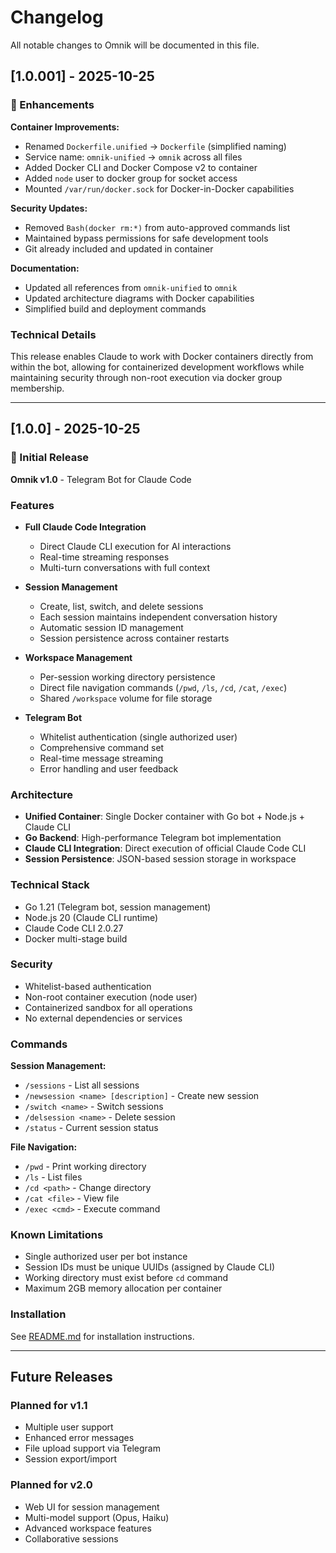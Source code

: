 # Changelog

All notable changes to Omnik will be documented in this file.

## [1.0.001] - 2025-10-25

### 🔧 Enhancements

**Container Improvements:**
- Renamed `Dockerfile.unified` → `Dockerfile` (simplified naming)
- Service name: `omnik-unified` → `omnik` across all files
- Added Docker CLI and Docker Compose v2 to container
- Added `node` user to docker group for socket access
- Mounted `/var/run/docker.sock` for Docker-in-Docker capabilities

**Security Updates:**
- Removed `Bash(docker rm:*)` from auto-approved commands list
- Maintained bypass permissions for safe development tools
- Git already included and updated in container

**Documentation:**
- Updated all references from `omnik-unified` to `omnik`
- Updated architecture diagrams with Docker capabilities
- Simplified build and deployment commands

### Technical Details

This release enables Claude to work with Docker containers directly from within the bot, allowing for containerized development workflows while maintaining security through non-root execution via docker group membership.

---

## [1.0.0] - 2025-10-25

### 🎉 Initial Release

**Omnik v1.0** - Telegram Bot for Claude Code

### Features

- **Full Claude Code Integration**
  - Direct Claude CLI execution for AI interactions
  - Real-time streaming responses
  - Multi-turn conversations with full context

- **Session Management**
  - Create, list, switch, and delete sessions
  - Each session maintains independent conversation history
  - Automatic session ID management
  - Session persistence across container restarts

- **Workspace Management**
  - Per-session working directory persistence
  - Direct file navigation commands (`/pwd`, `/ls`, `/cd`, `/cat`, `/exec`)
  - Shared `/workspace` volume for file storage

- **Telegram Bot**
  - Whitelist authentication (single authorized user)
  - Comprehensive command set
  - Real-time message streaming
  - Error handling and user feedback

### Architecture

- **Unified Container**: Single Docker container with Go bot + Node.js + Claude CLI
- **Go Backend**: High-performance Telegram bot implementation
- **Claude CLI Integration**: Direct execution of official Claude Code CLI
- **Session Persistence**: JSON-based session storage in workspace

### Technical Stack

- Go 1.21 (Telegram bot, session management)
- Node.js 20 (Claude CLI runtime)
- Claude Code CLI 2.0.27
- Docker multi-stage build

### Security

- Whitelist-based authentication
- Non-root container execution (node user)
- Containerized sandbox for all operations
- No external dependencies or services

### Commands

**Session Management:**
- `/sessions` - List all sessions
- `/newsession <name> [description]` - Create new session
- `/switch <name>` - Switch sessions
- `/delsession <name>` - Delete session
- `/status` - Current session status

**File Navigation:**
- `/pwd` - Print working directory
- `/ls` - List files
- `/cd <path>` - Change directory
- `/cat <file>` - View file
- `/exec <cmd>` - Execute command

### Known Limitations

- Single authorized user per bot instance
- Session IDs must be unique UUIDs (assigned by Claude CLI)
- Working directory must exist before `cd` command
- Maximum 2GB memory allocation per container

### Installation

See [README.md](README.md) for installation instructions.

---

## Future Releases

### Planned for v1.1
- Multiple user support
- Enhanced error messages
- File upload support via Telegram
- Session export/import

### Planned for v2.0
- Web UI for session management
- Multi-model support (Opus, Haiku)
- Advanced workspace features
- Collaborative sessions
